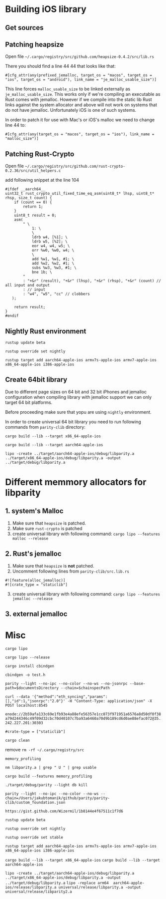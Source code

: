 # Building iOS library

## Get sources

## Patching heapsize

Open file `~/.cargo/registry/src/github.com/heapsize-0.4.2/src/lib.rs`

There you should find a line 44 44 that looks like that:

`#[cfg_attr(any(prefixed_jemalloc, target_os = "macos", target_os = "ios", target_os = "android"), link_name = "je_malloc_usable_size")]`

This line forces `malloc_usable_size` to be linked externally as `je_malloc_usable_size`. This works only if we're compiling an executable as Rust comes with jemalloc.
However if we compile into the static lib Rust links against the system allocator and above will not work on systems that do not have jemalloc.
Unfortunately iOS is one of such systems.

In order to patch it for use with Mac's or iOS's malloc we need to change line 44 to:

```
#[cfg_attr(any(target_os = "macos", target_os = "ios"), link_name = "malloc_size")]
```  

## Patching Rust-Crypto
Open file `~/.cargo/registry/src/github.com/rust-crypto-0.2.36/src/util_helpers.c`  

add following snippet at the line 104

```
#ifdef __aarch64__
uint32_t rust_crypto_util_fixed_time_eq_asm(uint8_t* lhsp, uint8_t* rhsp, size_t count) {
    if (count == 0) {
        return 1;
    }
    uint8_t result = 0;
    asm(
        " \
            1: \
            \
            ldrb w4, [%1]; \
            ldrb w5, [%2]; \
            eor w4, w4, w5; \
            orr %w0, %w0, w4; \
            \
            add %w1, %w1, #1; \
            add %w2, %w2, #1; \
            subs %w3, %w3, #1; \
            bne 1b; \
        "
        : "+&r" (result), "+&r" (lhsp), "+&r" (rhsp), "+&r" (count) // all input and output
        : // input
        : "w4", "w5", "cc" // clobbers
   );

    return result;
}
#endif
```

## Nightly Rust environment

`rustup update beta`

`rustup override set nightly`

`rustup target add aarch64-apple-ios armv7s-apple-ios armv7-apple-ios x86_64-apple-ios i386-apple-ios`


## Create 64bit library
Due to different page sizes on 64 bit and 32 bit iPhones and jemalloc configuration when compiling library with jemalloc support we can only target 64 bit platforms.

Before proceeding make sure that yopu are using `nightly` environment.

In order to create universal 64 bit library you need to run following commands from `parity-clib` directory:

`cargo build --lib --target x86_64-apple-ios`

`cargo build --lib --target aarch64-apple-ios`

`lipo -create ../target/aarch64-apple-ios/debug/libparity.a ../target/x86_64-apple-ios/debug/libparity.a -output ../target/debug/libparity.a`


 

# Different memmory allocators for libparity

## 1. system's Malloc

1. Make sure that `heapsize` is patched.
2. Make sure `rust-crypto` is patched
2. create universal library with following command: `cargo lipo --features malloc --release
`

## 2. Rust's jemalloc

1. Make sure that `heapsize` is **not** patched.  
2. Uncomment following lines from `parity-clib/src.lib.rs` 
```
#![feature(alloc_jemalloc)]
#![crate_type = "staticlib"]
```
3. create universal library with following command: `cargo lipo --features jemalloc --release`

## 3. external jemalloc

# Misc
`cargo lipo`

`cargo lipo --release`

`cargo install cbindgen`

`cbindgen -o test.h`

`parity --light --no-ipc --no-color --no-ws --no-jsonrpc --base-path=$documentsDirectory --chain=$chainspecPath`

`curl --data '{"method":"eth_syncing","params":[],"id":1,"jsonrpc":"2.0"}' -H "Content-Type: application/json" -X POST localhost:8545`

`enode://2b59afa133c69e1fb93e4a88efe56357e1cc073f971951a6576a8d50df0f38a79d244346c49f09d32cbc70d40107c7ba93a6460a70d9b189cd6d0ae88efac072@35.242.227.201:30303`

`#crate-type = ["staticlib"]`

`cargo clean`

remove `rm -rf ~/.cargo/registry/src`

`memory_profiling`

`nm libparity.a | grep " U " | grep usable`

`cargo build --features memory_profiling`

`./target/debug/parity --light db kill`

`parity --light --no-ipc --no-color --no-ws --chain=/Users/jakubtomanik/github/parity/parity-clib/custom_foundation.json`

`https://gist.github.com/Wizermil/1b8144e4f67511c1f7d6`

`rustup update beta`

`rustup override set nightly`

`rustup override set stable`

`rustup target add aarch64-apple-ios armv7s-apple-ios armv7-apple-ios x86_64-apple-ios i386-apple-ios`

`cargo build --lib --target x86_64-apple-ios`
`cargo build --lib --target aarch64-apple-ios`

`lipo -create ../target/aarch64-apple-ios/debug/libparity.a ../target/x86_64-apple-ios/debug/libparity.a -output ../target/debug/libparity.a`
`lipo -replace arm64  aarch64-apple-ios/release/libparity.a universal/release/libparity.a -output universal/release/libparity2.a`
